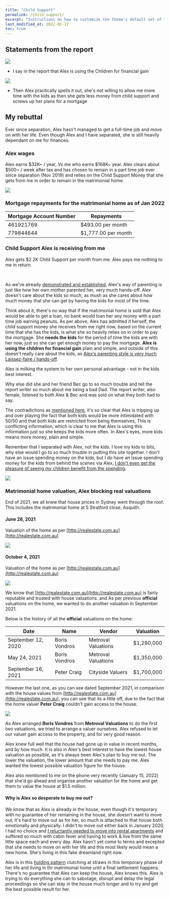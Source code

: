 ```yaml
---
title: "Child Support"
permalink: /child_support/
excerpt: "Instructions on how to customize the theme's default set of layouts, includes, and stylesheets when using the Ruby Gem version."
last_modified_at: 2022-01-17
toc: true
---
```

## Statements from the report

![](../blobs/childsupport/report_alex_children_financial_gain.jpg)

- I say in the report that Alex is using the Children for financial gain

![](../blobs/childsupport/report_alex_child_support.jpg)

- Then Alex practically spells it out, she's not willing to allow me more time with the kids as then she gets less money from child support and screws up her plans for a mortgage


## My rebuttal

Ever since separation, Alex hasn't managed to get a full-time job and move on with her life. Even though Alex and I have separated, she is still heavily dependant on me for finances. 

### Alex wages

Alex earns $32K~ / year, Vs me who earns $168K~ year. Alex clears about $500~ / week after tax and has chosen to remain in a part time job ever since separation (Nov 2019) and relies on the Child Support Money that she gets from me in order to remain in the matrimonial home.

![](../blobs/apexparenting/alex_pay.png)

### Mortgage repayments for the matrimonial home as of Jan 2022

| Mortgage Account Number | Repayments |
| ----------- | ----------- |
| 461921769 | $493.00 per month |
| 779844644 | $1,777.00 per month |

### Child Support Alex is receiving from me 

Alex gets $2.2K Child Support per month from me. Alex pays me nothing to me in return.

<br>

As we've already [demonstrated and established](/marcseparation/alex_parenting/), Alex's way of parenting is just like how her own mother parented her, very much hands-off. Alex doesn't care about the kids so much, as mush as she cares about how much money that she can get by having the kids for most of the time. 

Think about it, there's no way that if the matrimonial home is sold that Alex would be able to get a loan, no bank would loan her any money with a part time job earning peanuts. As per above, Alex has admitted it herself, the child support money she receives from me right now, based on the current time that she has the kids, is what she so heavily relies on in order to pay the mortgage. She **needs the kids** for the period of time the kids are with her now, just so she can get enough money to pay the mortgage. **Alex is using the children for financial gain** plain and simple, and outside of this doesn't really care about the kids, as [Alex's parenting style is very much Laissez-faire / hands-off](/marcseparation/alex_parenting/#alexs-parenting-style).

Alex is milking the system to her own personal advantage - not in the kids best interest.

Why else did she and her friend Bec go to so much trouble and tell the report writer so much about me being a bad Dad. The report writer, also female, listened to both Alex & Bec and was sold on what they both had to say.

The contradictions as [mentioned here](/marcseparation/report_contradictions/#kids-and-their-voices), it's so clear that Alex is tripping up and over playing the fact that both kids would be more intimidated with 50/50 and that both kids are restricted from being themselves, This is conflicting information, which is clear to me that Alex is using this information just so she keeps the kids more often. In Alex's eyes, more kids means more money, plain and simple. 

Remember that I separated with Alex, not the kids. I love my kids to bits, why else would I go to so much trouble in putting this site together. I don't have an issue spending money on the kids, but I do have an issue spending money for the kids from behind the scenes via Alex, [I don't even get the pleasure of seeing my children benefit from the spending](/appendix_5050_custody/#7-financial-resources-are-shared-naturally).

![](../blobs/child_support_weakens_bond.png)

### Matrimonial home valuation, Alex blocking real valuations

End of 2021, we all knew that house prices in Sydney went through the roof. This includes the matrimonial home at 5 Stratford close, Asquith. 

#### June 28, 2021

Valuation of the home as per [http://realestate.com.au](http://realestate.com.au)

![](../blobs/childsupport/house_valuation3.png)

#### October 4, 2021

Valuation of the home as per [http://realestate.com.au](http://realestate.com.au)

![](../blobs/childsupport/house_valuation2.png)

We know that [http://realestate.com.au](http://realestate.com.au) is fairly reputable and trusted with house valuations. and As per previous **official** valuations on the home, we wanted to do another valuation in September 2021.

Below is the history of all the **official** valuations on the home:

| Date | Name | Vendor | Valuation |
| ----------- | ----------- | ----------- | ----------- |
| September 12, 2020 | Boris Vondros | Metroval Valuations | $1,290,000 |
| May 24, 2021 | Boris Vondros | Metroval Valuations | $1,350,000 |
| September 16, 2021 | Peter Craig | Cityside Valuers | $1,700,000 |

However the last one, as you can see dated September 2021, in comparison with the house values from [http://realestate.com.au](http://realestate.com.au), you can see that its a little off, due to the fact that the home valuer **Peter Craig** couldn't gain access to the house. 

![](../blobs/childsupport/house_valuation1.png)

As Alex arranged **Boris Vondros** from **Metroval Valuations** to do the first two valuations, we tried to arrange a valuer ourselves. Alex refused to let our valuer gain access to the property, and for very good reason.

Alex knew full well that the house had gone up in value in recent months, and by how much. It is also in Alex's best interest to have the lowest house valuation as possible, as it's always been Alex's plan to buy me out. The lower the valuation, the lower amount that she needs to pay me. Alex wanted the lowest possible valuation figure for the house. 

Alex also mentioned to me on the phone very recently (January 15, 2022) that she'd go ahead and organise another valuation for the home and get them to value the house at $1.5 million. 

#### Why is Alex so desperate to buy me out?

We know that as Alex is already in the house, even though it's temporary with no guarantee of her remaining in the house, she doesn't want to move out, it's hard to move out as for her, so much is attached to that house both emotionally and physically. I didn't to move out either back in January 2020, I had no choice and [I reluctantly needed to move into rental apartments](/marcseparation/my_initial_comments/#unfairly-judged-based-on-current-time-with-the-kids) and suffered so much with cabin fever and having to work & live from the same little space each and every day. Alex hasn't yet come to terms and excepted that she needs to move on with her life and this most likely would mean a new home. She's living in this fake dreamland right now.

Alex is in this [holding pattern](/marcseparation/co_parenting/) clutching at straws in this temporary phase of her life and living in thr matrimonial home until a final settlement happens. There's no guarantee that Alex can keep the house, Alex knows this. Alex is trying to do everything she can to sabotage, disrupt and delay the legal proceedings so she can stay in the house much longer and to try and get the best possible result for her. 